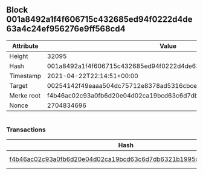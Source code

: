## Block 001a8492a1f4f606715c432685ed94f0222d4de63a4c24ef956276e9ff568cd4

Attribute | Value
--- | ---
Height | 32095
Hash | 001a8492a1f4f606715c432685ed94f0222d4de63a4c24ef956276e9ff568cd4
Timestamp | 2021-04-22T22:14:51+00:00
Target | 00254142f49eaaa504dc75712e8378ad5316cbcead634704b3734b6271167cc4
Merke root | f4b46ac02c93a0fb6d20e04d02ca19bcd63c6d7db6321b1995db861f5f6f3dcf
Nonce | 2704834696

```

```

### Transactions

Hash | Amount
--- | ---
[f4b46ac02c93a0fb6d20e04d02ca19bcd63c6d7db6321b1995db861f5f6f3dcf](f4b46ac02c93a0fb6d20e04d02ca19bcd63c6d7db6321b1995db861f5f6f3dcf.md) | 10.00000000 SKEPTI 
